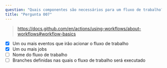 ```yaml
---
question: "Quais componentes são necessários para um fluxo de trabalho? (Selecione dois.)"
title: "Pergunta 007"
---
```


> https://docs.github.com/en/actions/using-workflows/about-workflows#workflow-basics
- [x] Um ou mais eventos que irão acionar o fluxo de trabalho
- [x] Um ou mais jobs
- [ ] Nome do fluxo de trabalho
- [ ] Branches definidas nas quais o fluxo de trabalho será executado
